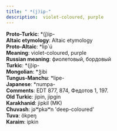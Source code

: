 ```yaml
---
title: " *(j)ip-"
description:  violet-coloured, purple
---
```


<strong>Proto-Turkic</strong>:  *(j)ip-<br>
<strong>Altaic etymology</strong>:  Altaic etymology<br>
<strong> Proto-Altaic</strong>:  *ĺip`ú<br>
<strong>Meaning</strong>:  violet-coloured, purple<br>
<strong>Russian meaning</strong>:  фиолетовый, бордовый<br>
<strong>Turkic</strong>:  *(j)ip-<br>
<strong>Mongolian</strong>:  *ǯibi<br>
<strong>Tungus-Manchu</strong>:  *lipe-<br>
<strong>Japanese</strong>:  *numpa-<br>
<strong>Comments</strong>:  EDT 877, 874, Федотов 1, 197.<br>
<strong>Old Turkic</strong>:  jipin, jipgin<br>
<strong>Karakhanid</strong>:  jipkil (MK)<br>
<strong>Chuvash</strong>:  jǝʷpkǝʷn 'deep-coloured'<br>
<strong>Tuva</strong>:  ökpeŋ<br>
<strong>Karaim</strong>:  ipkin<br>


